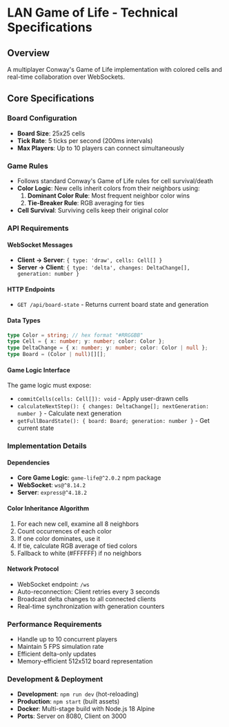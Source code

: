 # LAN Game of Life - Technical Specifications

## Overview
A multiplayer Conway's Game of Life implementation with colored cells and real-time collaboration over WebSockets.

## Core Specifications

### Board Configuration
- **Board Size**: 25x25 cells
- **Tick Rate**: 5 ticks per second (200ms intervals)
- **Max Players**: Up to 10 players can connect simultaneously

### Game Rules
- Follows standard Conway's Game of Life rules for cell survival/death
- **Color Logic**: New cells inherit colors from their neighbors using:
  1. **Dominant Color Rule**: Most frequent neighbor color wins
  2. **Tie-Breaker Rule**: RGB averaging for ties
- **Cell Survival**: Surviving cells keep their original color

### API Requirements

#### WebSocket Messages
- **Client → Server**: `{ type: 'draw', cells: Cell[] }`
- **Server → Client**: `{ type: 'delta', changes: DeltaChange[], generation: number }`

#### HTTP Endpoints
- `GET /api/board-state` - Returns current board state and generation

#### Data Types
```typescript
type Color = string; // hex format "#RRGGBB"
type Cell = { x: number; y: number; color: Color };
type DeltaChange = { x: number; y: number; color: Color | null };
type Board = (Color | null)[][];
```

#### Game Logic Interface
The game logic must expose:
- `commitCells(cells: Cell[]): void` - Apply user-drawn cells
- `calculateNextStep(): { changes: DeltaChange[]; nextGeneration: number }` - Calculate next generation
- `getFullBoardState(): { board: Board; generation: number }` - Get current state

### Implementation Details

#### Dependencies
- **Core Game Logic**: `game-life@^2.0.2` npm package
- **WebSocket**: `ws@^8.14.2`
- **Server**: `express@^4.18.2`

#### Color Inheritance Algorithm
1. For each new cell, examine all 8 neighbors
2. Count occurrences of each color
3. If one color dominates, use it
4. If tie, calculate RGB average of tied colors
5. Fallback to white (#FFFFFF) if no neighbors

#### Network Protocol
- WebSocket endpoint: `/ws`
- Auto-reconnection: Client retries every 3 seconds
- Broadcast delta changes to all connected clients
- Real-time synchronization with generation counters

### Performance Requirements
- Handle up to 10 concurrent players
- Maintain 5 FPS simulation rate
- Efficient delta-only updates
- Memory-efficient 512x512 board representation

### Development & Deployment
- **Development**: `npm run dev` (hot-reloading)
- **Production**: `npm start` (built assets)
- **Docker**: Multi-stage build with Node.js 18 Alpine
- **Ports**: Server on 8080, Client on 3000
